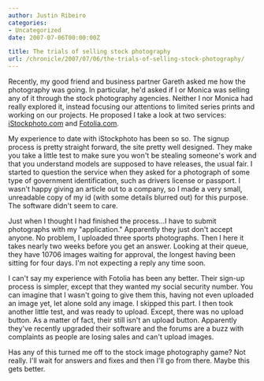 ```yaml
---
author: Justin Ribeiro
categories:
- Uncategorized
date: 2007-07-06T00:00:00Z

title: The trials of selling stock photography
url: /chronicle/2007/07/06/the-trials-of-selling-stock-photography/
---
```

Recently, my good friend and business partner Gareth asked me how the photography was going.  In particular, he'd asked if I or Monica was selling any of it through the stock photography agencies. Neither I nor Monica had really explored it, instead focusing our attentions to limited series prints and working on our projects. He proposed I take a look at two services: <a href="http://www.istockphoto.com/">iStockphoto.com</a> and <a href="http://www.fotolia.com/">Fotolia.com</a>.


My experience to date with iStockphoto has been so so.  The signup process is pretty straight forward, the site pretty well designed.  They make you take a little test to make sure you won't be stealing someone's work and that you understand models are supposed to have releases, the usual fair.  I started to question the service when they asked for a photograph of some type of government identification, such as drivers license or passport.  I wasn't happy giving an article out to a company, so I made a very small, unreadable copy of my id (with some details blurred out) for this purpose.  The software didn't seem to care.


Just when I thought I had finished the process...I have to submit photographs with my "application."  Apparently they just don't accept anyone.  No problem, I uploaded three sports photographs.  Then I here it takes nearly two weeks before you get an answer.  Looking at their queue, they have 10706 images waiting for approval, the longest having been sitting for four days.  I'm not expecting a reply any time soon.


I can't say my experience with Fotolia has been any better.  Their sign-up process is simpler, except that they wanted my social security number.  You can imagine that I wasn't going to give them this, having not even uploaded an image yet, let alone sold any image.  I skipped this part.  I then took another little test, and was ready to upload.  Except, there was no upload button.  As a matter of fact, their still isn't an upload button.  Apparently they've recently upgraded their software and the forums are a buzz with complaints as people are losing sales and can't upload images.


Has any of this turned me off to the stock image photography game?  Not really.  I'll wait for answers and fixes and then I'll go from there.  Maybe this gets better.

